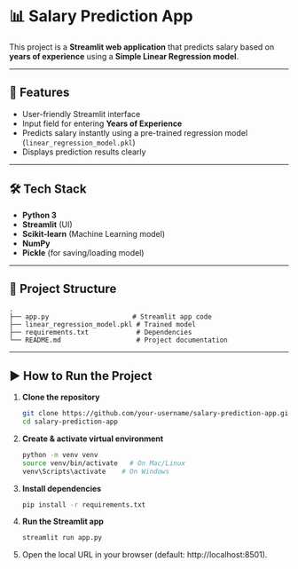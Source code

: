 # 📊 Salary Prediction App  

This project is a **Streamlit web application** that predicts salary based on **years of experience** using a **Simple Linear Regression model**.  

---

## 🚀 Features
- User-friendly Streamlit interface  
- Input field for entering **Years of Experience**  
- Predicts salary instantly using a pre-trained regression model (`linear_regression_model.pkl`)  
- Displays prediction results clearly  

---

## 🛠️ Tech Stack
- **Python 3**  
- **Streamlit** (UI)  
- **Scikit-learn** (Machine Learning model)  
- **NumPy**  
- **Pickle** (for saving/loading model)  

---

## 📂 Project Structure
```
.
├── app.py                     # Streamlit app code
├── linear_regression_model.pkl # Trained model
├── requirements.txt            # Dependencies
└── README.md                   # Project documentation
```

---

## ▶️ How to Run the Project

1. **Clone the repository**
   ```bash
   git clone https://github.com/your-username/salary-prediction-app.git
   cd salary-prediction-app
   ```

2. **Create & activate virtual environment**
   ```bash
   python -m venv venv
   source venv/bin/activate   # On Mac/Linux
   venv\Scripts\activate    # On Windows
   ```

3. **Install dependencies**
   ```bash
   pip install -r requirements.txt
   ```

4. **Run the Streamlit app**
   ```bash
   streamlit run app.py
   ```

5. Open the local URL in your browser (default: http://localhost:8501).
